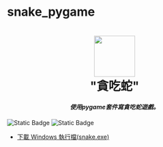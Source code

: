 ﻿# snake_pygame
<div align="center">
  <h1 align="center">
    <img src="snake2.ico" width="96"/>
    <br/>
    "貪吃蛇"
  </h1> 
<h4><i>使用pygame套件寫貪吃蛇遊戲。</i></h4>
</div>

![Static Badge](https://img.shields.io/badge/python-v3.9.7-green?label=python)
![Static Badge](https://img.shields.io/badge/poetry-grey)

* [下載 Windows 執行檔(snake.exe)](https://github.com/snake_pygame/dist/snake.exe)

